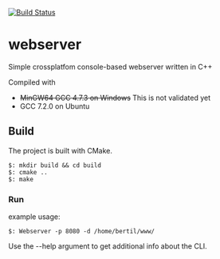 [![Build Status](https://travis-ci.org/hallos/webserver.svg?branch=crosscompatible)](https://travis-ci.org/hallos/webserver)


# webserver
Simple crossplatfom console-based webserver written in C++

Compiled with 
* ~~MinGW64 GCC 4.7.3 on Windows~~ This is not validated yet
* GCC 7.2.0 on Ubuntu

## Build
The project is built with CMake.  
```
$: mkdir build && cd build  
$: cmake ..  
$: make  
```

### Run

example usage:
```
$: Webserver -p 8080 -d /home/bertil/www/
```
  
Use the --help argument to get additional info about the CLI.